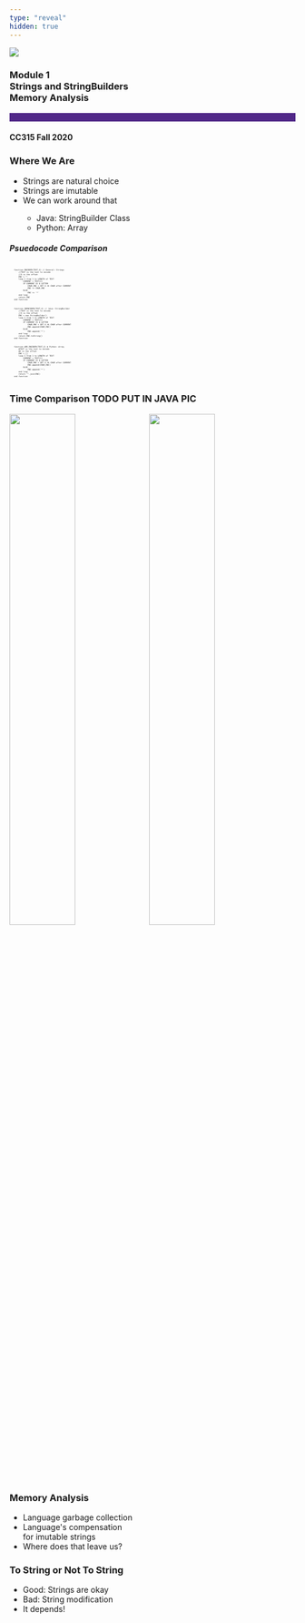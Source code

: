 ```yaml
---
type: "reveal"
hidden: true
---
```



<section>
<img class="stretch plain" src="/images/core-logo-on-white.png">
<h3> Module 1 <br> Strings and StringBuilders <br> Memory Analysis</h3>
<hr style="height:15px;color:512888;background-color:512888;">
<h4>CC315 Fall 2020</h4>
</section>

<section>
<h3> Where We Are </h3>
<ul>
<li> Strings are  natural choice</li>
<li> Strings are imutable </li>
<li> We can work around that </li>
<ul>
<li> Java: StringBuilder Class </li>
<li> Python: Array </li>
</ul>
</ul>
</section>


<section>
<h5>Psuedocode Comparison</h5>
<pre class="" style="font-size: .28em; width: 55%"><code class="java">
    function ENCODER(TEXT,X) // General: Strings
        //TEXT is the text to encode
        //X is the offset
        ENC = ""
        loop I from 1 to LENGTH of TEXT
            CURRENT = TEXT[I]
            IF CURRENT IS A LETTER
                CHAR_ENC = GET X-th CHAR after CURRENT
                ENC += CHAR_ENC
            ELSE
                ENC += '*'
        end loop
        return ENC
    end function
 </code></pre>

 <pre class="" style="font-size: .28em; width: 55%"><code class="java">
    function SBENCODER(TEXT,X) // Java: StringBuilder
        //TEXT is the text to encode
        //X is the offset
        ENC = new StringBuilder()
        loop I from 1 to LENGTH of TEXT
            CURRENT = TEXT[I]
            IF CURRENT IS A LETTER
                CHAR_ENC = GET X-th CHAR after CURRENT
                ENC.append(CHAR_ENC)
            ELSE
                ENC.append('*')
        end loop
        return ENC.toString()
    end function
 </code></pre>

 <pre class="" style="font-size: .28em;  width: 55%"><code class="python">
    function ARR_ENCODER(TEXT,X) # Python: Array
        #TEXT is the text to encode
        #X is the offset
        ENC = []
        loop I from 1 to LENGTH of TEXT
            CURRENT = TEXT[I]
            IF CURRENT IS A LETTER
                CHAR_ENC = GET X-th CHAR after CURRENT
                ENC.append(CHAR_ENC)
            ELSE
                ENC.append('*')
        end loop
        return "".join(ENC)
    end function
 </code></pre>
</section>



<section>
	<h3> Time Comparison TODO PUT IN JAVA PIC</h3>
<div class="row">
    <img src="/images/315_stringsTime_python.png" style="width:48%">
    <img src="/images/315_stringsTime_python.png" style="width:48%">
</div>
</section>


<section>
<h3> Memory Analysis </h3>
<ul>
<li> Language garbage collection </li>
<li> Language's compensation <br/>for imutable strings </li>
<li> Where does that leave us? </li>
</ul>
</section>

<section>
<h3> To String or Not To String</h3>
<ul>
<li> Good: Strings are okay </li>
<li> Bad: String modification </li>
<li> It depends!</li>
</ul>
</section>


